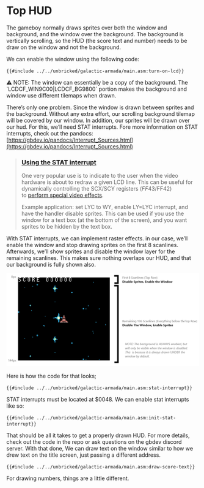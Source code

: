 # Top HUD

The gameboy normally draws sprites over both the window and background, and the window over the background. The background is vertically scrolling, so the HUD (the score text and number) needs to be draw on the window and not the background. 

We can enable the window using the following code:

```rgbasm,linenos,start={{#line_no_of "" ../../unbricked/galactic-armada/main.asm:turn-on-lcd}}
{{#include ../../unbricked/galactic-armada/main.asm:turn-on-lcd}}
```

<aside>
⚠️ NOTE: The window can essentially be a copy of the background. The `LCDCF_WIN9C00|LCDCF_BG9800` portion makes the background and window use different tilemaps when drawn.

</aside>

There’s only one problem. Since the window is drawn between sprites and the background. Without any extra effort, our scrolling background tilemap will be covered by our window. In addition, our sprites will be drawn over our hud. For this, we’ll need STAT interrupts. Fore more information on STAT interrupts, check out the pandocs: [https://gbdev.io/pandocs/Interrupt_Sources.html](https://gbdev.io/pandocs/Interrupt_Sources.html)

> 
> 
> 
> ### **[Using the STAT interrupt](https://gbdev.io/pandocs/Interrupt_Sources.html#using-the-stat-interrupt)**
> 
> One very popular use is to indicate to the user when the video hardware is about to redraw a given LCD line. This can be useful for dynamically controlling the SCX/SCY registers ($FF43/$FF42) to [perform special video effects](https://github.com/gb-archive/DeadCScroll).
> 
> Example application: set LYC to WY, enable LY=LYC interrupt, and have the handler disable sprites. This can be used if you use the window for a text box (at the bottom of the screen), and you want sprites to be hidden by the text box.
> 

With STAT interrupts, we can implement raster effects. in our case, we’ll enable the window and stop drawing sprites on the first 8 scanlines. Afterwards, we’ll show sprites and disable the window layer for the remaining scanlines. This makes sure nothing overlaps our HUD, and that our background is fully shown also.

![InterruptsDiagram.png](../assets/img/InterruptsDiagram.png)



Here is how the code for that looks;

```rgbasm,linenos,start={{#line_no_of "" ../../unbricked/galactic-armada/main.asm:stat-interrupt}}
{{#include ../../unbricked/galactic-armada/main.asm:stat-interrupt}}
```

STAT interrupts must be located at $0048. We can enable stat interrupts like so:

```rgbasm,linenos,start={{#line_no_of "" ../../unbricked/galactic-armada/main.asm:init-stat-interrupt}}
{{#include ../../unbricked/galactic-armada/main.asm:init-stat-interrupt}}
```



That should be all it takes to get a properly drawn HUD. For more details, check out the code in the repo or ask questions on the gbdev discord server. With that done, We can draw text on the window similar to how we drew text on the title screen, just passing a different address.

```rgbasm,linenos,start={{#line_no_of "" ../../unbricked/galactic-armada/main.asm:draw-score-text}}
{{#include ../../unbricked/galactic-armada/main.asm:draw-score-text}}
```

For drawing numbers, things are a little different. 